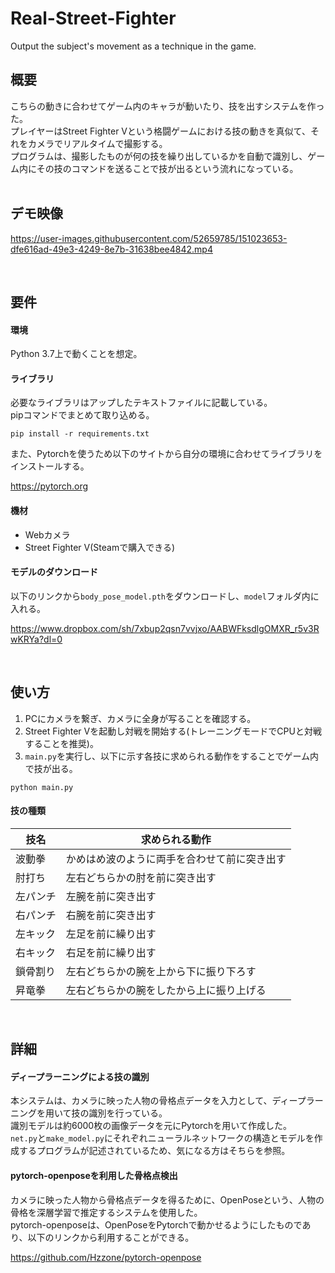 # Real-Street-Fighter
Output the subject's movement as a technique in the game.

## 概要
こちらの動きに合わせてゲーム内のキャラが動いたり、技を出すシステムを作った。<br>
プレイヤーはStreet Fighter Vという格闘ゲームにおける技の動きを真似て、それをカメラでリアルタイムで撮影する。<br>
プログラムは、撮影したものが何の技を繰り出しているかを自動で識別し、ゲーム内にその技のコマンドを送ることで技が出るという流れになっている。<br>
<br>
## デモ映像

https://user-images.githubusercontent.com/52659785/151023653-dfe616ad-49e3-4249-8e7b-31638bee4842.mp4

<br>

## 要件
#### 環境
Python 3.7上で動くことを想定。

#### ライブラリ
必要なライブラリはアップしたテキストファイルに記載している。<br>
pipコマンドでまとめて取り込める。
```
pip install -r requirements.txt
```
また、Pytorchを使うため以下のサイトから自分の環境に合わせてライブラリをインストールする。

https://pytorch.org
#### 機材
- Webカメラ
- Street Fighter V(Steamで購入できる)

#### モデルのダウンロード
以下のリンクから`body_pose_model.pth`をダウンロードし、`model`フォルダ内に入れる。

https://www.dropbox.com/sh/7xbup2qsn7vvjxo/AABWFksdlgOMXR_r5v3RwKRYa?dl=0

<br>

## 使い方
1. PCにカメラを繋ぎ、カメラに全身が写ることを確認する。
2. Street Fighter Vを起動し対戦を開始する(トレーニングモードでCPUと対戦することを推奨)。
3. `main.py`を実行し、以下に示す各技に求められる動作をすることでゲーム内で技が出る。
```
python main.py
```
#### 技の種類
| 技名 | 求められる動作 |
| --- | --- |
| 波動拳 | かめはめ波のように両手を合わせて前に突き出す |
| 肘打ち | 左右どちらかの肘を前に突き出す |
| 左パンチ | 左腕を前に突き出す |
| 右パンチ | 右腕を前に突き出す |
| 左キック | 左足を前に繰り出す |
| 右キック | 右足を前に繰り出す |
| 鎖骨割り | 左右どちらかの腕を上から下に振り下ろす |
| 昇竜拳 | 左右どちらかの腕をしたから上に振り上げる |
<br>

## 詳細
#### ディープラーニングによる技の識別
本システムは、カメラに映った人物の骨格点データを入力として、ディープラーニングを用いて技の識別を行っている。<br>
識別モデルは約6000枚の画像データを元にPytorchを用いて作成した。<br>
`net.py`と`make_model.py`にそれぞれニューラルネットワークの構造とモデルを作成するプログラムが記述されているため、気になる方はそちらを参照。

#### pytorch-openposeを利用した骨格点検出
カメラに映った人物から骨格点データを得るために、OpenPoseという、人物の骨格を深層学習で推定するシステムを使用した。<br>
pytorch-openposeは、OpenPoseをPytorchで動かせるようにしたものであり、以下のリンクから利用することができる。

https://github.com/Hzzone/pytorch-openpose
